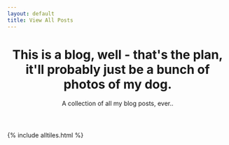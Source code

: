 ```yaml
---
layout: default
title: View All Posts
---
```


<header>
<h1>This is a blog, well - that's the plan,<br>
it'll probably just be a bunch of photos of my dog.</h1>
<p>A collection of all my blog posts, ever..</p>
</header>

{% include alltiles.html %}
